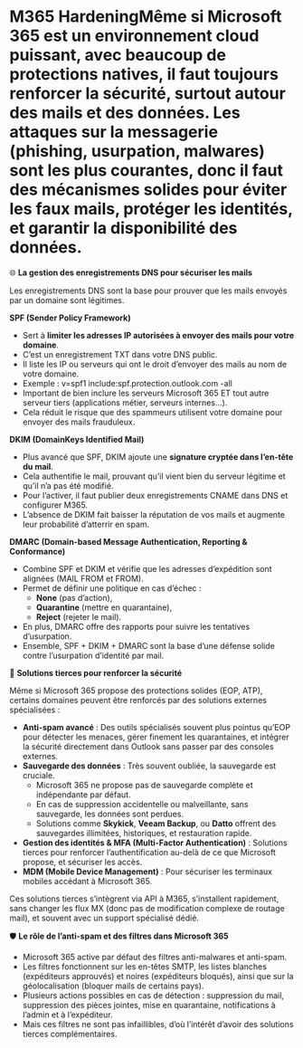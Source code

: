 # M365 HardeningMême si Microsoft 365 est un environnement cloud puissant, avec beaucoup de protections natives, il faut toujours renforcer la sécurité, surtout autour des **mails** et des **données**. Les attaques sur la messagerie (phishing, usurpation, malwares) sont les plus courantes, donc il faut des mécanismes solides pour éviter les faux mails, protéger les identités, et garantir la disponibilité des données.



🌐 **La gestion des enregistrements DNS pour sécuriser les mails**

Les enregistrements DNS sont la base pour prouver que les mails envoyés par un domaine sont légitimes.

**SPF (Sender Policy Framework)**

- Sert à **limiter les adresses IP autorisées à envoyer des mails pour votre domaine**.
- C’est un enregistrement TXT dans votre DNS public.
- Il liste les IP ou serveurs qui ont le droit d’envoyer des mails au nom de votre domaine.
- Exemple : v=spf1 include:spf.protection.outlook.com -all
- Important de bien inclure les serveurs Microsoft 365 ET tout autre serveur tiers (applications métier, serveurs internes…).
- Cela réduit le risque que des spammeurs utilisent votre domaine pour envoyer des mails frauduleux.

**DKIM (DomainKeys Identified Mail)**

- Plus avancé que SPF, DKIM ajoute une **signature cryptée dans l’en-tête du mail**.
- Cela authentifie le mail, prouvant qu’il vient bien du serveur légitime et qu’il n’a pas été modifié.
- Pour l’activer, il faut publier deux enregistrements CNAME dans DNS et configurer M365.
- L’absence de DKIM fait baisser la réputation de vos mails et augmente leur probabilité d’atterrir en spam.

**DMARC (Domain-based Message Authentication, Reporting & Conformance)**

- Combine SPF et DKIM et vérifie que les adresses d’expédition sont alignées (MAIL FROM et FROM).
- Permet de définir une politique en cas d’échec :
  - **None** (pas d’action),
  - **Quarantine** (mettre en quarantaine),
  - **Reject** (rejeter le mail).
- En plus, DMARC offre des rapports pour suivre les tentatives d’usurpation.
- Ensemble, SPF + DKIM + DMARC sont la base d’une défense solide contre l’usurpation d’identité par mail.



🧰 **Solutions tierces pour renforcer la sécurité**

Même si Microsoft 365 propose des protections solides (EOP, ATP), certains domaines peuvent être renforcés par des solutions externes spécialisées :

- **Anti-spam avancé** : Des outils spécialisés souvent plus pointus qu’EOP pour détecter les menaces, gérer finement les quarantaines, et intégrer la sécurité directement dans Outlook sans passer par des consoles externes.
- **Sauvegarde des données** : Très souvent oubliée, la sauvegarde est cruciale.
  - Microsoft 365 ne propose pas de sauvegarde complète et indépendante par défaut.
  - En cas de suppression accidentelle ou malveillante, sans sauvegarde, les données sont perdues.
  - Solutions comme **Skykick**, **Veeam Backup**, ou **Datto** offrent des sauvegardes illimitées, historiques, et restauration rapide.
- **Gestion des identités & MFA (Multi-Factor Authentication)** : Solutions tierces pour renforcer l’authentification au-delà de ce que Microsoft propose, et sécuriser les accès.
- **MDM (Mobile Device Management)** : Pour sécuriser les terminaux mobiles accédant à Microsoft 365.

Ces solutions tierces s’intègrent via API à M365, s’installent rapidement, sans changer les flux MX (donc pas de modification complexe de routage mail), et souvent avec un support spécialisé dédié.



🛡️ **Le rôle de l’anti-spam et des filtres dans Microsoft 365**

- Microsoft 365 active par défaut des filtres anti-malwares et anti-spam.
- Les filtres fonctionnent sur les en-têtes SMTP, les listes blanches (expéditeurs approuvés) et noires (expéditeurs bloqués), ainsi que sur la géolocalisation (bloquer mails de certains pays).
- Plusieurs actions possibles en cas de détection : suppression du mail, suppression des pièces jointes, mise en quarantaine, notifications à l’admin et à l’expéditeur.
- Mais ces filtres ne sont pas infaillibles, d’où l’intérêt d’avoir des solutions tierces complémentaires.
